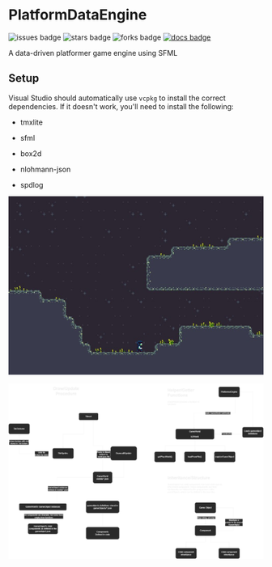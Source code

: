 # PlatformDataEngine
![issues badge](https://img.shields.io/github/issues/nlaha/PlatformDataEngine)
![stars badge](https://img.shields.io/github/stars/nlaha/PlatformDataEngine)
![forks badge](https://img.shields.io/github/forks/nlaha/PlatformDataEngine)
[![docs badge](https://img.shields.io/badge/Documentation-API%20Reference-red)](https://nlaha.github.io/PlatformDataEngine/html/annotated.html)

A data-driven platformer game engine using SFML

## Setup

Visual Studio should automatically use `vcpkg` to install the correct dependencies. If it doesn't work, you'll need to install the following:

- tmxlite

- sfml

- box2d

- nlohmann-json

- spdlog


![screenshot](./screenshots/sc1.jpg)

![screenshot](./screenshots/ClassDiagram.drawio.png)
